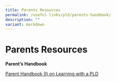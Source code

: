 ```yaml
---
title: Parents Resources
permalink: /useful-links/pld/parents-handbook/
description: ""
variant: markdown
---
```

# Parents Resources



**Parent’s Handbook**

[Parent Handbook (I) on Learning with a PLD](/files/Useful%20Links/Parent-Handbook-I-on-Learning-with-a-PLD.pdf)